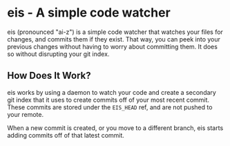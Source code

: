 # eis - A simple code watcher

eis (pronounced "ai-z") is a simple code watcher that watches your files for changes,
and commits them if they exist. That way, you can peek into your previous changes without
having to worry about committing them. It does so without disrupting your git index. 

## How Does It Work?
eis works by using a daemon to watch your code and create a secondary git index
that it uses to create commits off of your most recent commit. These commits
are stored under the `EIS_HEAD` ref, and are not pushed to your remote.

When a new commit is created, or you move to a different branch, eis starts adding
commits off of that latest commit.
